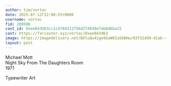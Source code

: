 ```yaml
---
author: tim/vortac
date: 2025-07-12T12:00:53+0000
username: vortac
fid: 209586
cast_id: 0xee843d63cc1c4784322756d274030e7ab8d6ba15
cast: https://farcaster.xyz/vortac/0xee843d63
image: https://imagedelivery.net/BXluQx4ige9GuW0Ia56BHw/03f52dd9-d1ab-4314-1430-ef22fab37d00/original
layout: post
---
```

Michael Mott  
Night Sky From The Daughters Room  
1971  
  
Typewriter Art  

<img src='https://imagedelivery.net/BXluQx4ige9GuW0Ia56BHw/03f52dd9-d1ab-4314-1430-ef22fab37d00/original' alt='' referrerpolicy='no-referrer'/>
